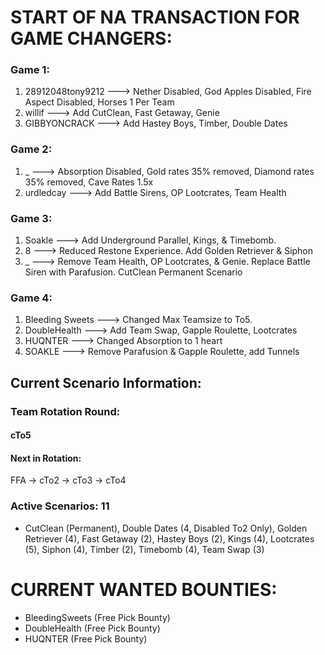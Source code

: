 # START OF NA TRANSACTION FOR GAME CHANGERS:

### Game 1:
  1) 28912048tony9212 ---> Nether Disabled, God Apples Disabled, Fire Aspect Disabled, Horses 1 Per Team
  2) willif ---> Add CutClean, Fast Getaway, Genie
  3) GIBBYONCRACK ---> Add Hastey Boys, Timber, Double Dates

### Game 2: 
  1) _ ---> Absorption Disabled, Gold rates 35% removed, Diamond rates 35% removed, Cave Rates 1.5x
  2) urdledcay ---> Add Battle Sirens, OP Lootcrates, Team Health

### Game 3:
  1) Soakle ---> Add Underground Parallel, Kings, & Timebomb.
  2) 8 ---> Reduced Restone Experience. Add Golden Retriever & Siphon 
  3) _ ---> Remove Team Health, OP Lootcrates, & Genie. Replace Battle Siren with Parafusion. CutClean Permanent Scenario

### Game 4: 
  1) Bleeding Sweets ---> Changed Max Teamsize to To5.
  2) DoubleHealth ---> Add Team Swap, Gapple Roulette, Lootcrates
  3) HUQNTER ---> Changed Absorption to 1 heart
  4) SOAKLE ---> Remove Parafusion & Gapple Roulette, add Tunnels

## Current Scenario Information:

### Team Rotation Round:

#### cTo5

#### Next in Rotation:

FFA -> cTo2 -> cTo3 -> cTo4


### Active Scenarios: 11

- CutClean (Permanent), Double Dates (4, Disabled To2 Only), Golden Retriever (4), Fast Getaway (2), Hastey Boys (2), Kings (4), Lootcrates (5), Siphon (4), Timber (2), Timebomb (4), Team Swap (3)

# CURRENT WANTED BOUNTIES:
- BleedingSweets (Free Pick Bounty)
- DoubleHealth (Free Pick Bounty)
- HUQNTER (Free Pick Bounty)
